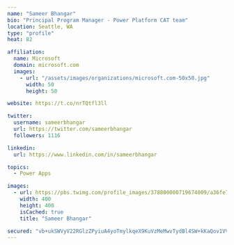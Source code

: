 ```yaml
---
name: "Sameer Bhangar"
bio: "Principal Program Manager - Power Platform CAT team"
location: Seattle, WA
type: "profile"
heat: 82

affiliation:
  name: Microsoft
  domain: microsoft.com
  images:
    - url: "/assets/images/organizations/microsoft.com-50x50.jpg"
      width: 50
      height: 50

website: https://t.co/nrTQtfl3ll

twitter:
  username: sameerbhangar
  url: https://twitter.com/sameerbhangar
  followers: 1116

linkedin:
  url: https://www.linkedin.com/in/sameerbhangar

topics:
  - Power Apps

images:
  - url: https://pbs.twimg.com/profile_images/378800000719674009/a36fe7ddfab1778b76e5793772e43798_400x400.jpeg
    width: 400
    height: 400
    isCached: true
    title: "Sameer Bhangar"

secured: "vb+ukSWVyV22RGlzZPyiuA4yoTmylkqeX9KuVzMeMwvTydBl4SW+kKaQov1VVXoNQv03gEYKOcUp+wpxjvh2LexaxO60hmxHWIMDFAv6eIEKbvOSlwotC0adA4336Wbv/zDVUWgAuVIDbt+5dJa6tuvkf4xU7CoEkpMYDetfkM+qzXeVquQ2pw10dY0WGfRWSVdC46SGiecSFsjb2fkEViZFwuLwGsv/TIND9trRMW4IRfuP86tV+4wHoNmkSb7i08qjHPahmLBuuCEQPZ1X/s0Pklnjx6yw76/6iXE94tyoCN37oHhOdMDRxI3eo3FkIam6RbE3iLWx1bRw3Nv5se8ojwjiqLznTKM8quXO+rXM51SJMyhPvbEJGql+JnlRHXUwDmxIM1Xa43gzrBawyzxvY5z97r9l9C3RZG3gMwM=;qSWuxW5HH0sm7Y1OofC6lg=="
---
```



